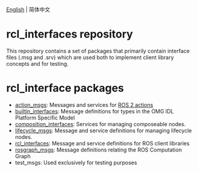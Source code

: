 [English](./README.md) | 简体中文

# rcl_interfaces repository
This repository contains a set of packages that primarily contain interface files (.msg and .srv) which are used both to implement client library concepts and for testing.

# rcl_interface packages
* [action_msgs](action_msgs/README.md): Messages and services for [ROS 2 actions](http://design.ros2.org/articles/actions.html)
* [builtin_interfaces](builtin_interfaces/README.md): Message definitions for types in the OMG IDL Platform Specific Model
* [composition_interfaces](composition_interfaces/README.md): Services for managing composeable nodes.
* [lifecycle_msgs](lifecycle_msgs/README.md): Message and service definitions for managing lifecycle nodes.
* [rcl_interfaces](rcl_interfaces/README.md): Message and service definitions for ROS client libraries
* [rosgraph_msgs](rosgraph_msgs/README.md): Message definitions relating the ROS Computation Graph
* test_msgs: Used exclusively for testing purposes
